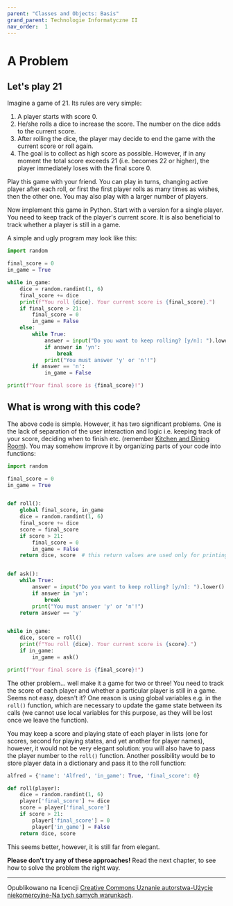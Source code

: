 ```yaml
---
parent: "Classes and Objects: Basis"
grand_parent: Technologie Informatyczne II
nav_order:  1
---
```


# A Problem

## Let's play 21

Imagine a game of 21. Its rules are very simple:

1. A player starts with score 0.
2. He/she rolls a dice to increase the score. The number on the dice adds to the current score.
3. After rolling the dice, the player may decide to end the game with the current score or roll again.
4. The goal is to collect as high score as possible. However, if in any moment the total score exceeds 21 (i.e. becomes 22 or higher), the player immediately loses with the final score 0.

Play this game with your friend. You can play in turns, changing active player after each roll, or first the first player rolls as many times as wishes, then the other one. You may also play with a larger number of players.

Now implement this game in Python. Start with a version for a single player. You need to keep track of the player's current score. It is also beneficial to track whether a player is still in a game.

A simple and ugly program may look like this:

```python
import random

final_score = 0
in_game = True

while in_game:
    dice = random.randint(1, 6)
    final_score += dice
    print(f"You roll {dice}. Your current score is {final_score}.")
    if final_score > 21:
        final_score = 0
        in_game = False
    else:
        while True:
            answer = input("Do you want to keep rolling? [y/n]: ").lower()
            if answer in 'yn':
                break
            print("You must answer 'y' or 'n'!")
        if answer == 'n':
            in_game = False

print(f"Your final score is {final_score}!")
```

## What is wrong with this code?

The above code is simple. However, it has two significant problems. One is the lack of separation of the user interaction and logic i.e. keeping track of your score, deciding when to finish etc. (remember [Kitchen and Dining Room](../00%20Algorithms/3%20Frontend-backend)). You may somehow improve it by organizing parts of your code into functions:

```python
import random

final_score = 0
in_game = True


def roll():
    global final_score, in_game
    dice = random.randint(1, 6)
    final_score += dice
    score = final_score
    if score > 21:
        final_score = 0
        in_game = False
    return dice, score  # this return values are used only for printing messages


def ask():
    while True:
        answer = input("Do you want to keep rolling? [y/n]: ").lower()
        if answer in 'yn':
            break
        print("You must answer 'y' or 'n'!")
    return answer == 'y'


while in_game:
    dice, score = roll()
    print(f"You roll {dice}. Your current score is {score}.")
    if in_game:
        in_game = ask()

print(f"Your final score is {final_score}!")
```

The other problem... well make it a game for two or three! You need to track the score of each player and whether a particular player is still in a game. Seems not easy, doesn't it? One reason is using global variables e.g. in the `roll()` function, which are necessary to update the game state between its calls (we cannot use local variables for this purpose, as they will be lost once we leave the function).

 You may keep a score and playing state of each player in lists (one for scores, second for playing states, and yet another for player names), however, it would not be very elegant solution: you will also have to pass the player number to the `roll()` function. Another possibility would be to store player data in a dictionary and pass it to the roll function:

```python
alfred = {'name': 'Alfred', 'in_game': True, 'final_score': 0}

def roll(player):
    dice = random.randint(1, 6)
    player['final_score'] += dice
    score = player['final_score']
    if score > 21:
        player['final_score'] = 0
        player['in_game'] = False
    return dice, score
```

This seems better, however, it is still far from elegant.

**Please don't try any of these approaches!** Read the next chapter, to see how to solve the problem the right way.

<hr/>

Opublikowano na licencji [Creative Commons Uznanie autorstwa-Użycie niekomercyjne-Na tych samych warunkach](https://creativecommons.org/licenses/by-nc-sa/4.0/deed.pl).
